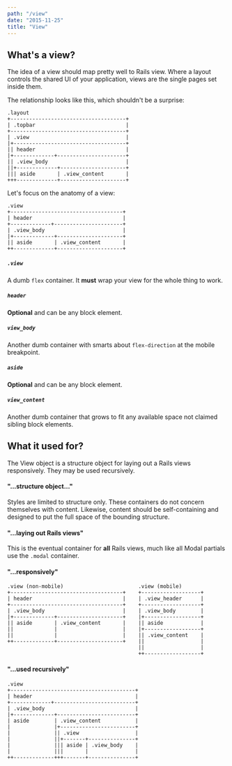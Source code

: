 ```yaml
---
path: "/view"
date: "2015-11-25"
title: "View"
---
```


## What's a view?

The idea of a view should map pretty well to Rails view. Where a layout controls the shared UI of your application, views are the single pages set inside them.

The relationship looks like this, which shouldn't be a surprise:

```
.layout
+-------------------------------------+
| .topbar                             |
+-------------------------------------+
| .view                               |
|+------------------------------------+
|| header                             |
|+-------------+----------------------+
|| .view_body                         |
||+-------------+---------------------+
||| aside       | .view_content       |
+++-------------+---------------------+
```

Let's focus on the anatomy of a view:

```
.view
+------------------------------------+
| header                             |
+-------------+----------------------+
| .view_body                         |
|+-------------+---------------------+
|| aside       | .view_content       |
++-------------+---------------------+
```

##### `.view`

A dumb `flex` container. It **must** wrap your view for the whole thing to work.

##### `header`

**Optional** and can be any block element.

##### `view_body`

Another dumb container with smarts about `flex-direction` at the mobile breakpoint.

##### `aside`

**Optional** and can be any block element.

##### `view_content`

Another dumb container that grows to fit any available space not claimed sibling block elements.

## What it used for?

The View object is a structure object for laying out a Rails views responsively. They may be used recursively.

#### "...structure object..."

Styles are limited to structure only. These containers do not concern themselves with content. Likewise, content should be self-containing and designed to put the full space of the bounding structure.

#### "...laying out Rails views"

This is the eventual container for **all** Rails views, much like all Modal partials use the `.modal` container.

#### "...responsively"

```
.view (non-mobile)                        .view (mobile)
+------------------------------------+    +-------------------+
| header                             |    | .view_header      |
+------------------------------------+    +-------------------+
| .view_body                         |    | .view_body        |
|+-------------+---------------------+    |+------------------+
|| aside       | .view_content       |    || aside            |
||             |                     |    |+------------------+
||             |                     |    || .view_content    |
++-------------+---------------------+    ||                  |
                                          ||                  |
                                          ++------------------+
```

#### "...used recursively"

```
.view
+----------------------------------------+
| header                                 |
+-------------+--------------------------+
| .view_body                             |
|+-------------+-------------------------+
| aside        | .view_content           |
|              |+------------------------+
|              || .view                  |
|              ||+-------+---------------+
|              ||| aside | .view_body    |
|              |||       |               |
++-------------+++-------+---------------+
```

